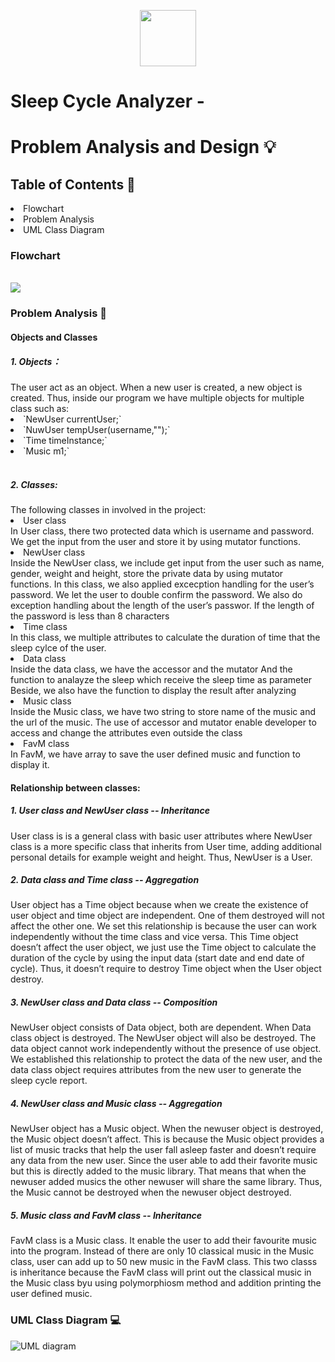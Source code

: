 <p align="center">
  <img src="." width="90" height="90">
</p>

<h1>Sleep Cycle Analyzer - </h1>
<h1>Problem Analysis and Design 💡</h1>
<h2>Table of Contents 🧾 </h2>
  <li> Flowchart </li>
  <li> Problem Analysis </li>
  <li> UML Class Diagram </li>

<h3> Flowchart </h3>
  <br />
    <img src = https://github.com/jjn7702/SECJ1023-PT2/blob/main/Submission/sec08_23242/DreamCatcher/Problem%20Analysis%20and%20Design/flowchart(updated).jpg>
  <br />
<h3> Problem Analysis 📝 </h3>
<h4> Objects and Classes </h4>
<h5> 1. Objects：</h5>
  The user act as an object. When a new user is created, a new object is created. Thus, inside our program we have multiple objects for multiple class such as:
  <br />
    <li> `NewUser currentUser;` </li>
    <li> `NuwUser tempUser(username,"");` </li>
    <li> `Time timeInstance;` </li>
    <li> `Music m1;` </li>
  <br />
<h5> 2. Classes: </h5>
    The following classes in involved in the project:
  <br />
    <li> User class </li>
      In User class, there two protected data which is username and password. We get the input from the user and store it by using mutator functions. 
    <li> NewUser class </li>
      Inside the NewUser class, we include get input from the user such as name, gender, weight and height, store the private data by  using mutator functions.
      In this class, we also applied excecption handling for the user’s password. We let the user to double confirm the password.
      We also do exception handling about the length of the user’s passwor.  If the length of the password is less than 8 characters 
    <li> Time class </li>
      In this class, we multiple attributes to calculate the duration of time that the sleep cylce of the user. 
    <li> Data class </li>
      Inside the data class, we have the accessor and the mutator
      And the function to analayze the sleep which receive the sleep time as parameter
      Beside, we also have the function to display the result after analyzing 
    <li> Music class </li>
      Inside the Music class, we have two string to store name of the music and the url of the music.
      The use of accessor and mutator enable developer to access and change the attributes even outside the class 
    <li> FavM class </li>
      In FavM, we have array to save the user defined music and function to display it.
  <br />
<h4> Relationship between classes: </h4>
<h5> 1. User class and NewUser class -- Inheritance</h5>
User class is is a general class with basic user attributes where NewUser class is a more specific class that inherits from User time, adding additional personal details for example weight and height. Thus, NewUser is a User. 

<h5> 2. Data class and Time class -- Aggregation</h5>
User object has a Time object because when we create the existence of user object and time object are independent. One of them destroyed will not affect the other one. We set this relationship is because the user can work independently without the time class and vice versa. This Time object doesn’t affect the user object, we just use the Time object to calculate the duration of the cycle by using the input data (start date and end date of cycle). Thus, it doesn’t require to destroy Time object when the User object destroy. 

<h5> 3. NewUser class and Data class -- Composition </h5>
NewUser object consists of Data object, both are dependent. When Data class object is destroyed. The NewUser object will also be destroyed. The data object cannot work independently without the presence of use object. We established this relationship to protect the data of the new user, and the data class object requires attributes from the new user to generate the sleep cycle report. 

<h5> 4. NewUser class and Music class -- Aggregation </h5>
NewUser object has a Music object. When the newuser object is destroyed, the Music object doesn’t affect. This is because the Music object provides a list of music tracks that help the user fall asleep faster and doesn’t require any data from the new user. Since the user able to add their favorite music but this is directly added to the music library. That means that when the newuser added musics the other newuser will share the same library. Thus, the Music cannot be destroyed when the newuser object destroyed. 

<h5> 5. Music class and FavM class -- Inheritance </h5>
FavM class is a Music class. It enable the user to add their favourite music into the program. Instead of there are only 10 classical music in the Music class, user can add up to 50 new music in the FavM class. This two classs is inheritance because the FavM class will print out the classical music in the Music class byu using polymorphiosm method and addition printing the user defined music. 

<h3> UML Class Diagram 💻</h3>

![UML diagram](https://github.com/jjn7702/SECJ1023-PT2/blob/main/Submission/sec08_23242/DreamCatcher/Problem%20Analysis%20and%20Design/DreamCatcherUMLDiagram.jpg)

